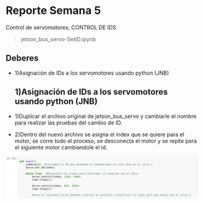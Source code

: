 
# Reporte Semana 5
Control de servomotores, CONTROL DE IDS
> jetson_bus_servo-SetID.ipynb

## Deberes
- 1)Asignación de IDs a los servomotores usando python (JNB)

  ## 1)Asignación de IDs a los servomotores usando python (JNB)
- 1)Duplicar el archivo original de jetson_bus_servo y cambiarle el nombre para realizar las pruebas del cambio de ID.
- 2)Dentro del nuevo archivo se asigna el index que se quiere para el motor, se corre todo el proceso, se desconecta el motor y se repite para el siguiente motor cambiandole el id.

![Set Servo ID](/Bitácora/Imágenes/SetID.png)








    

    
